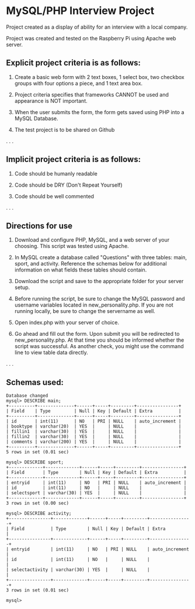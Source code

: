# MySQL/PHP Interview Project

Project created as a display of ability for an interview with a local company.

Project was created and tested on the Raspberry Pi using Apache web server.

## Explicit project criteria is as follows:

1. Create a basic web form with 2 text boxes, 1 select box, two checkbox groups with four options a piece, and 1 text area box.

2. Project criteria specifies that frameworks CANNOT be used and appearance is NOT important.

3. When the user submits the form, the form gets saved using PHP into a MySQL Database.

4. The test project is to be shared on Github

.
.
.

## Implicit project criteria is as follows:

1. Code should be humanly readable

2. Code should be DRY (Don't Repeat Yourself)

3. Code should be well commented

.
.
.

## Directions for use

1. Download and configure PHP, MySQL, and a web server of your choosing.  This script was tested using Apache.

2. In MySQL create a database called "Questions" with three tables: main, sport, and activity. Reference the schemas below for additional information on what fields these tables should contain.

3. Download the script and save to the appropriate folder for your server setup.

4. Before running the script, be sure to change the MySQL password and username variables located in new_personality.php.  If you are not running locally, be sure to change the servername as well.

5. Open index.php with your server of choice.

6. Go ahead and fill out the form.  Upon submit you will be redirected to new_personality.php.  At that time you should be informed whether the script was successful.  As another check, you might use the command line to view table data directly.

.
.
.

## Schemas used:
```
Database changed
mysql> DESCRIBE main;
+----------+--------------+------+-----+---------+----------------+
| Field    | Type         | Null | Key | Default | Extra          |
+----------+--------------+------+-----+---------+----------------+
| id       | int(11)      | NO   | PRI | NULL    | auto_increment |
| booktype | varchar(20)  | YES  |     | NULL    |                |
| fillin1  | varchar(30)  | YES  |     | NULL    |                |
| fillin2  | varchar(30)  | YES  |     | NULL    |                |
| comments | varchar(200) | YES  |     | NULL    |                |
+----------+--------------+------+-----+---------+----------------+
5 rows in set (0.01 sec)

mysql> DESCRIBE sport;
+-------------+-------------+------+-----+---------+----------------+
| Field       | Type        | Null | Key | Default | Extra          |
+-------------+-------------+------+-----+---------+----------------+
| entryid     | int(11)     | NO   | PRI | NULL    | auto_increment |
| id          | int(11)     | NO   |     | NULL    |                |
| selectsport | varchar(30) | YES  |     | NULL    |                |
+-------------+-------------+------+-----+---------+----------------+
3 rows in set (0.00 sec)

mysql> DESCRIBE activity;
+----------------+-------------+------+-----+---------+----------------+
| Field          | Type        | Null | Key | Default | Extra          |
+----------------+-------------+------+-----+---------+----------------+
| entryid        | int(11)     | NO   | PRI | NULL    | auto_increment |
| id             | int(11)     | NO   |     | NULL    |                |
| selectactivity | varchar(30) | YES  |     | NULL    |                |
+----------------+-------------+------+-----+---------+----------------+
3 rows in set (0.01 sec)

mysql> 

```
